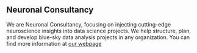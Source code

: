 ## Neuronal Consultancy

We are Neuronal Consultancy, focusing on injecting cutting-edge neuroscience insights into data science projects. We help structure, plan, and develop blue-sky data analysis projects in any organization. 
You can find more information at [our webpage](https://www.neuronal.nl)
